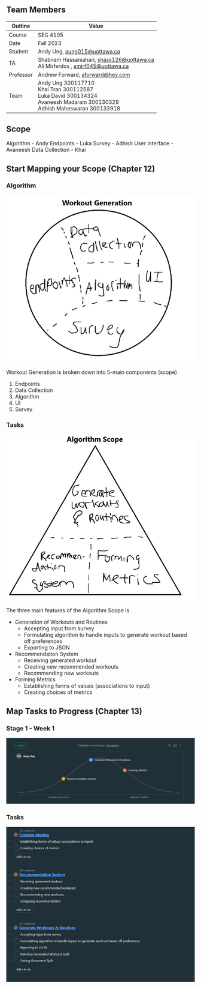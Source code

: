 ## Team Members

| Outline | Value |
| --- | --- |
| Course | SEG 4105 |
| Date | Fall 2023 |
| Student | Andy Ung, aung015@uottawa.ca |
| TA | Shabnam Hassaniahari, shass126@uottawa.ca <br> Ali Mirferdos , smirf045@uottawa.ca| 
| Professor | Andrew Forward, aforward@hey.com |  
| Team | Andy Ung 300117710 <br> Khai Tran 300112587 <br> Luka David 300134324<br>Avaneesh Madaram 300130329<br> Adhish Maheswaran 300133918 |

## Scope 
Algorithm - Andy
Endpoints - Luka
Survey - Adhish
User interface - Avaneesh
Data Collection - Khai 

## Start Mapping your Scope (Chapter 12)
### <strong>Algorithm</strong>
![Alt text](image.png)

Workout Generation is broken down into 5-main components (scope) <br/>
1. Endpoints
2. Data Collection
3. Algorithm
4. UI
5. Survey

### <strong>Tasks</strong>
![Alt text](image-1.png)

The three main  features of the Algorithm Scope is 
- Generation of Workouts and Routines
    - Accepting input from survey
    - Formulating algorithm to handle inputs to generate workout based off preferences
    - Exporting to JSON
- Recommendation System
    - Receiving generated workout
    - Creating new recommended workouts
    - Recommending new workouts  
- Forming Metrics
    - Establishing forms of values (associations to input)
    - Creating choices of metrics  

## Map Tasks to Progress (Chapter 13)
### Stage 1 - Week 1
![Alt text](image-2.png)

### Tasks
![Alt text](image-3.png)